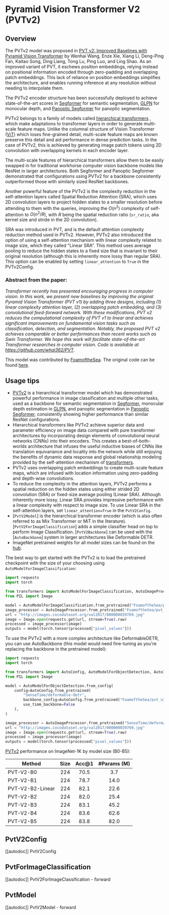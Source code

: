 <!--Copyright 2023 The HuggingFace Team. All rights reserved.

Licensed under the Apache License, Version 2.0 (the "License"); you may not use this file except in compliance with
the License. You may obtain a copy of the License at

http://www.apache.org/licenses/LICENSE-2.0

Unless required by applicable law or agreed to in writing, software distributed under the License is distributed on
an "AS IS" BASIS, WITHOUT WARRANTIES OR CONDITIONS OF ANY KIND, either express or implied. See the License for the
specific language governing permissions and limitations under the License.
-->

# Pyramid Vision Transformer V2 (PVTv2)

## Overview

The PVTv2 model was proposed in
[PVT v2: Improved Baselines with Pyramid Vision Transformer](https://arxiv.org/abs/2106.13797) by Wenhai Wang, Enze Xie, Xiang Li, Deng-Ping Fan, Kaitao Song, Ding Liang, Tong Lu, Ping Luo, and Ling Shao. As an improved variant of PVT, it eschews position embeddings, relying instead on positional information encoded through zero-padding and overlapping patch embeddings. This lack of reliance on position embeddings simplifies the architecture, and enables running inference at any resolution without needing to interpolate them.

The PVTv2 encoder structure has been successfully deployed to achieve state-of-the-art scores in [Segformer](https://arxiv.org/abs/2105.15203) for semantic segmentation, [GLPN](https://arxiv.org/abs/2201.07436) for monocular depth, and [Panoptic Segformer](https://arxiv.org/abs/2109.03814) for panoptic segmentation.

PVTv2 belongs to a family of models called [hierarchical transformers](https://natecibik.medium.com/the-rise-of-vision-transformers-f623c980419f) , which make adaptations to transformer layers in order to generate multi-scale feature maps. Unlike the columnal structure of Vision Transformer ([ViT](https://arxiv.org/abs/2010.11929)) which loses fine-grained detail, multi-scale feature maps are known preserve this detail and aid performance in dense prediction tasks. In the case of PVTv2, this is achieved by generating image patch tokens using 2D convolution with overlapping kernels in each encoder layer.

The multi-scale features of hierarchical transformers allow them to be easily swapped in for traditional workhorse computer vision backbone models like ResNet in larger architectures. Both Segformer and Panoptic Segformer demonstrated that configurations using PVTv2 for a backbone consistently outperformed those with similarly sized ResNet backbones. 

Another powerful feature of the PVTv2 is the complexity reduction in the self-attention layers called Spatial Reduction Attention (SRA), which uses 2D convolution layers to project hidden states to a smaller resolution before attending to them with the queries, improving the $O(n^2)$ complexity of self-attention to $O(n^2/R)$, with $R$ being the spatial reduction ratio (`sr_ratio`, aka kernel size and stride in the 2D convolution).

SRA was introduced in PVT, and is the default attention complexity reduction method used in PVTv2. However, PVTv2 also introduced the option of using a self-attention mechanism with linear complexity related to image size, which they called "Linear SRA". This method uses average pooling to reduce the hidden states to a fixed size that is invariant to their original resolution (although this is inherently more lossy than regular SRA). This option can be enabled by setting `linear_attention` to `True` in the PVTv2Config.

### Abstract from the paper:

*Transformer recently has presented encouraging progress in computer vision. In this work, we present new baselines by improving the original Pyramid Vision Transformer (PVT v1) by adding three designs, including (1) linear complexity attention layer, (2) overlapping patch embedding, and (3) convolutional feed-forward network. With these modifications, PVT v2 reduces the computational complexity of PVT v1 to linear and achieves significant improvements on fundamental vision tasks such as classification, detection, and segmentation. Notably, the proposed PVT v2 achieves comparable or better performances than recent works such as Swin Transformer. We hope this work will facilitate state-of-the-art Transformer researches in computer vision. Code is available at https://github.com/whai362/PVT.*

This model was contributed by [FoamoftheSea](https://huggingface.co/FoamoftheSea). The original code can be found [here](https://github.com/whai362/PVT).

## Usage tips

- [PVTv2](https://arxiv.org/abs/2106.13797) is a hierarchical transformer model which has demonstrated powerful performance in image classification and multiple other tasks, used as a backbone for semantic segmentation in [Segformer](https://arxiv.org/abs/2105.15203), monocular depth estimation in [GLPN](https://arxiv.org/abs/2201.07436), and panoptic segmentation in [Panoptic Segformer](https://arxiv.org/abs/2109.03814), consistently showing higher performance than similar ResNet configurations.
- Hierarchical transformers like PVTv2 achieve superior data and parameter efficiency on image data compared with pure transformer architectures by incorporating design elements of convolutional neural networks (CNNs) into their encoders. This creates a best-of-both-worlds architecture that infuses the useful inductive biases of CNNs like translation equivariance and locality into the network while still enjoying the benefits of dynamic data response and global relationship modeling provided by the self-attention mechanism of [transformers](https://arxiv.org/abs/1706.03762).
- PVTv2 uses overlapping patch embeddings to create multi-scale feature maps, which are infused with location information using zero-padding and depth-wise convolutions.
- To reduce the complexity in the attention layers, PVTv2 performs a spatial reduction on the hidden states using either strided 2D convolution (SRA) or fixed-size average pooling (Linear SRA). Although inherently more lossy, Linear SRA provides impressive performance with a linear complexity with respect to image size. To use Linear SRA in the self-attention layers, set `linear_attention=True` in the `PvtV2Config`.
- [`PvtV2Model`] is the hierarchical transformer encoder (which is also often referred to as Mix Transformer or MiT in the literature). [`PvtV2ForImageClassification`] adds a simple classifier head on top to perform Image Classification. [`PvtV2Backbone`] can be used with the [`AutoBackbone`] system in larger architectures like Deformable DETR.
- ImageNet pretrained weights for all model sizes can be found on the [hub](https://huggingface.co/models?other=pvt_v2).

 The best way to get started with the PVTv2 is to load the pretrained checkpoint with the size of your choosing using `AutoModelForImageClassification`:
```python
import requests
import torch

from transformers import AutoModelForImageClassification, AutoImageProcessor
from PIL import Image

model = AutoModelForImageClassification.from_pretrained("FoamoftheSea/pvt_v2_b0")
image_processor = AutoImageProcessor.from_pretrained("FoamoftheSea/pvt_v2_b0")
url = "http://images.cocodataset.org/val2017/000000039769.jpg"
image = Image.open(requests.get(url, stream=True).raw)
processed = image_processor(image)
outputs = model(torch.tensor(processed["pixel_values"]))
```

To use the PVTv2 with a more complex architecture like DeformableDETR, you can use AutoBackbone (this model would need fine-tuning as you're replacing the backbone in the pretrained model):

```python
import requests
import torch

from transformers import AutoConfig, AutoModelForObjectDetection, AutoImageProcessor
from PIL import Image

model = AutoModelForObjectDetection.from_config(
    config=AutoConfig.from_pretrained(
        "SenseTime/deformable-detr",
        backbone_config=AutoConfig.from_pretrained("FoamoftheSea/pvt_v2_b5"),
        use_timm_backbone=False
    ),
)

image_processor = AutoImageProcessor.from_pretrained("SenseTime/deformable-detr")
url = "http://images.cocodataset.org/val2017/000000039769.jpg"
image = Image.open(requests.get(url, stream=True).raw)
processed = image_processor(image)
outputs = model(torch.tensor(processed["pixel_values"]))
```

[PVTv2](https://github.com/whai362/PVT/tree/v2) performance on ImageNet-1K by model size (B0-B5):

| Method           | Size | Acc@1 | #Params (M) |
|------------------|:----:|:-----:|:-----------:|
| PVT-V2-B0        |  224 |  70.5 |     3.7     |
| PVT-V2-B1        |  224 |  78.7 |     14.0    |
| PVT-V2-B2-Linear |  224 |  82.1 |     22.6    |
| PVT-V2-B2        |  224 |  82.0 |     25.4    |
| PVT-V2-B3        |  224 |  83.1 |     45.2    |
| PVT-V2-B4        |  224 |  83.6 |     62.6    |
| PVT-V2-B5        |  224 |  83.8 |     82.0    |


## PvtV2Config

[[autodoc]] PvtV2Config

## PvtForImageClassification

[[autodoc]] PvtV2ForImageClassification
    - forward

## PvtModel

[[autodoc]] PvtV2Model
    - forward
